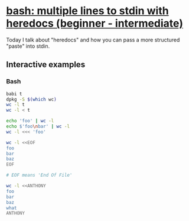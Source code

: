 # [bash: multiple lines to stdin with heredocs (beginner - intermediate)](https://youtu.be/KeO-OGf8Tao)

Today I talk about "heredocs" and how you can pass a more structured "paste" into stdin.

## Interactive examples

### Bash

```bash
babi t
dpkg -S $(which wc)
wc -l t
wc -l < t

echo 'foo' | wc -l
echo $'foo\nbar' | wc -l
wc -l <<< 'foo'

wc -l <<EOF
foo
bar
baz
EOF

# EOF means 'End Of File'

wc -l <<ANTHONY
foo
bar
baz
what
ANTHONY
```
